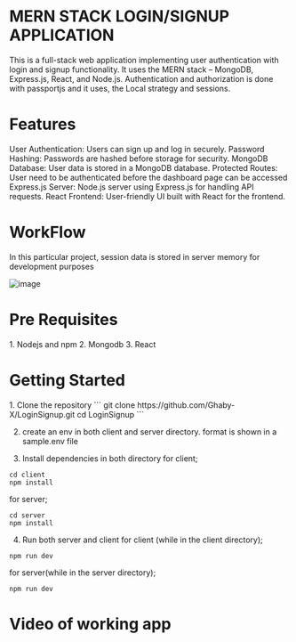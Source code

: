<h1>MERN STACK LOGIN/SIGNUP APPLICATION</h1>
This is a full-stack web application implementing user authentication with login and signup functionality. It uses the MERN stack – MongoDB, Express.js, React, and Node.js.
Authentication and authorization is done with passportjs and it uses, the Local strategy and sessions.

<h1>Features</h1>
User Authentication: Users can sign up and log in securely.
Password Hashing: Passwords are hashed before storage for security.
MongoDB Database: User data is stored in a MongoDB database.
Protected Routes: User need to be authenticated before the dashboard page can be accessed
Express.js Server: Node.js server using Express.js for handling API requests.
React Frontend: User-friendly UI built with React for the frontend.

<h1>WorkFlow</h1>
In this particular project, session data is stored in server memory for development purposes

![image](https://github.com/Ghaby-X/LoginSignup/assets/105595126/0c3917aa-06f8-475c-b5f5-15995a863f3a)


<h1>Pre Requisites</h1>
1. Nodejs and npm
2. Mongodb
3. React

<h1>Getting Started</h1>
1. Clone the repository
```
git clone https://github.com/Ghaby-X/LoginSignup.git
cd LoginSignup
```

2. create an env in both client and server directory. format is shown in a sample.env file

3. Install dependencies in both directory
   for client;
```
cd client
npm install
```
for server;
```
cd server
npm install
```

4. Run both server and client
for client (while in the client directory);
```
npm run dev
```
for server(while in the server directory);
```
npm run dev
```

<h1> Video of working app</h1>
